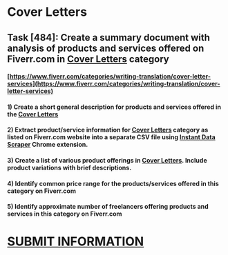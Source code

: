 # Cover Letters
## Task [484]: Create a summary document with analysis of products and services offered on Fiverr.com in [Cover Letters](https://www.fiverr.com/categories/writing-translation/cover-letter-services) category
#### [https://www.fiverr.com/categories/writing-translation/cover-letter-services](https://www.fiverr.com/categories/writing-translation/cover-letter-services)
#### 1) Create a short general description for products and services offered in the [Cover Letters](https://www.fiverr.com/categories/writing-translation/cover-letter-services)
#### 2) Extract product/service information for [Cover Letters](https://www.fiverr.com/categories/writing-translation/cover-letter-services) category as listed on Fiverr.com website into a separate CSV file using [Instant Data Scraper](https://chrome.google.com/webstore/detail/instant-data-scraper/ofaokhiedipichpaobibbnahnkdoiiah) Chrome extension.
#### 3) Create a list of various product offerings in [Cover Letters](https://www.fiverr.com/categories/writing-translation/cover-letter-services). Include product variations with brief descriptions.
#### 4) Identify common price range for the products/services offered in this category on Fiverr.com
#### 5) Identify approximate number of freelancers offering products and services in this category on Fiverr.com

# [SUBMIT INFORMATION](https://forms.office.com/r/8AEKjkLxKG)
